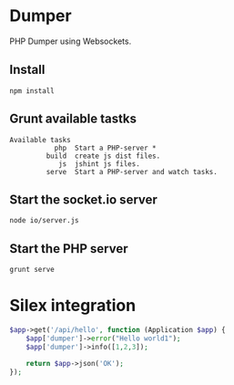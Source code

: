 # Dumper

PHP Dumper using Websockets.

## Install

```
npm install
```

## Grunt available tastks

```
Available tasks
           php  Start a PHP-server *
         build  create js dist files.
            js  jshint js files.
         serve  Start a PHP-server and watch tasks.
```

## Start the socket.io server
```
node io/server.js
```

## Start the PHP server
```
grunt serve
```

# Silex integration

```php
$app->get('/api/hello', function (Application $app) {
    $app['dumper']->error("Hello world1");
    $app['dumper']->info([1,2,3]);

    return $app->json('OK');
});
```
